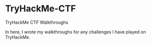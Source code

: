 # TryHackMe-CTF
TryHackMe CTF Walkthroughs

In here, I wrote my walkthroughs for any challenges I have played on TryHackMe.
